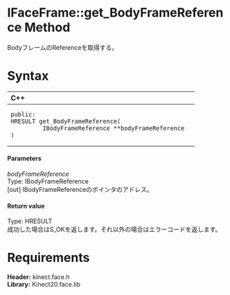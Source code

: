 IFaceFrame::get\_BodyFrameReference Method  
==========================================  

BodyフレームのReferenceを取得する。 <span id="syntaxSection"></span>

Syntax  
======  

<table>
<colgroup>
<col width="100%" />
</colgroup>
<thead>
<tr class="header">
<th align="left">C++</th>
</tr>
</thead>
<tbody>
<tr class="odd">
<td align="left"><pre><code>public:  
HRESULT get_BodyFrameReference(  
         IBodyFrameReference **bodyFrameReference  
)</code></pre></td>
</tr>
</tbody>
</table>

<span id="ID4EG"></span>
#### Parameters  

*bodyFrameReference*    
Type: IBodyFrameReference  
[out] IBodyFrameReferenceのポインタのアドレス。  

<span id="ID4EP"></span>
#### Return value  

Type: HRESULT  
成功した場合はS\_OKを返します。それ以外の場合はエラーコードを返します。  

<span id="requirements"></span>

Requirements  
============  

**Header:** kinect.face.h  
**Library:** Kinect20.face.lib  



<!--Please do not edit the data in the comment block below.-->
<!--
TOCTitle : get_BodyFrameReference Method
RLTitle : IFaceFrame::get_BodyFrameReference Method
KeywordK : get_BodyFrameReference method
KeywordK : IFaceFrame::get_BodyFrameReference method
KeywordF : IFaceFrame::get_BodyFrameReference
KeywordF : get_BodyFrameReference
KeywordF : Microsoft.Kinect.face.IFaceFrame.get_BodyFrameReference(IBodyFrameReference@)
KeywordA : M:Microsoft.Kinect.face.IFaceFrame.get_BodyFrameReference(IBodyFrameReference@)
AssetID : M:Microsoft.Kinect.face.IFaceFrame.get_BodyFrameReference(IBodyFrameReference@)
Locale : en-us
CommunityContent : 1
APIType : Managed
APILocation : 
APIName : Microsoft.Kinect.face.IFaceFrame::get_BodyFrameReference
TargetOS : Windows
TopicType : kbSyntax
DevLang : C++
DocSet : K4Wv2
ProjType : K4Wv2Proj
Technology : Kinect for Windows
Product : Kinect for Windows SDK v2
productversion : 20
-->
